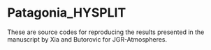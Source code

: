 # Patagonia_HYSPLIT

These are source codes for reproducing the results presented in the manuscript by Xia and Butorovic for JGR-Atmospheres. 
